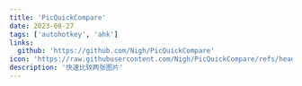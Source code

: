 ```yaml
---
title: 'PicQuickCompare'
date: 2023-08-27
tags: ['autohotkey', 'ahk']
links:
  github: 'https://github.com/Nigh/PicQuickCompare'
icon: 'https://raw.githubusercontent.com/Nigh/PicQuickCompare/refs/heads/main/logo.png'
description: '快速比较两张图片'
---
```

